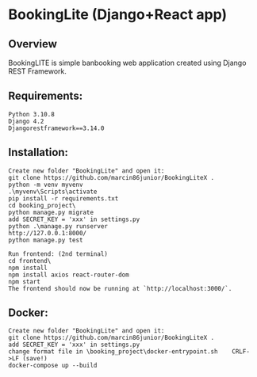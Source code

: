 BookingLite (Django+React app)
=====================

Overview
--------

BookingLITE is simple banbooking web application created using Django REST Framework.

Requirements:
-------------

	Python 3.10.8
	Django 4.2
	Djangorestframework==3.14.0

Installation:
-------------

	Create new folder "BookingLite" and open it:
	git clone https://github.com/marcin86junior/BookingLiteX .
	python -m venv myvenv
	.\myvenv\Scripts\activate
	pip install -r requirements.txt
	cd booking_project\
	python manage.py migrate
	add SECRET_KEY = 'xxx' in settings.py
	python .\manage.py runserver
	http://127.0.0.1:8000/
	python manage.py test

    Run frontend: (2nd terminal)
    cd frontend\
    npm install
    npm install axios react-router-dom
    npm start
    The frontend should now be running at `http://localhost:3000/`.


Docker:
-------

	Create new folder "BookingLite" and open it:
	git clone https://github.com/marcin86junior/BookingLiteX .
	add SECRET_KEY = 'xxx' in settings.py
	change format file in \booking_project\docker-entrypoint.sh    CRLF->LF (save!)
	docker-compose up --build
